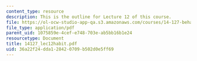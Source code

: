 ```yaml
---
content_type: resource
description: This is the outline for Lecture 12 of this course.
file: https://ol-ocw-studio-app-qa.s3.amazonaws.com/courses/14-127-behavioral-economics-and-finance-spring-2004/36a22f24dda128420709b502d0e5ff69_14127_lec12habit.pdf
file_type: application/pdf
parent_uid: 1075859e-4cef-e748-703e-ab5bb16b1e24
resourcetype: Document
title: 14127_lec12habit.pdf
uid: 36a22f24-dda1-2842-0709-b502d0e5ff69
---
```

